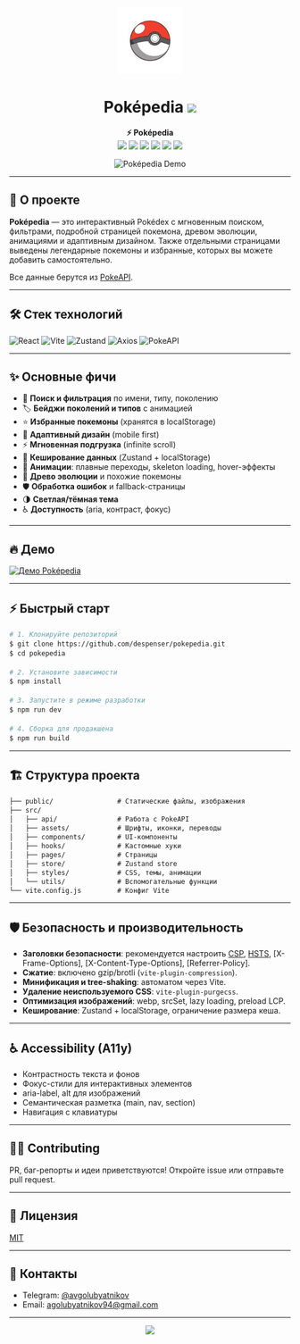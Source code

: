 <p align="center">
  <img src="public/pokeball/pokeball-header.webp" alt="Poképedia Pokeball" width="120" style="animation:spin 2s linear infinite;"/>
</p>

<h1 align="center">
  Poképedia <img src="https://img.shields.io/badge/-Pokedex-red?style=flat-square&logo=pokemon&logoColor=white" height="28"/>
</h1>

<p align="center">
  <b>⚡ Poképedia</b><br/>
  <img src="https://img.shields.io/github/stars/your-username/pokepedia?style=flat-square"/>
  <img src="https://img.shields.io/github/forks/your-username/pokepedia?style=flat-square"/>
  <img src="https://img.shields.io/github/license/your-username/pokepedia?style=flat-square"/>
  <img src="https://img.shields.io/badge/PRs-welcome-brightgreen.svg?style=flat-square"/>
  <img src="https://img.shields.io/badge/Lighthouse-Performance%2095%2B-brightgreen?style=flat-square&logo=lighthouse"/>
  <img src="https://img.shields.io/badge/Accessibility-AA-blueviolet?style=flat-square&logo=accessibility"/>
</p>

<p align="center">
  <img src="https://user-images.githubusercontent.com/your-username/pokepedia-demo.gif" alt="Poképedia Demo" width="700"/>
</p>

---

## 🚀 О проекте

**Poképedia** — это интерактивный Pokédex с мгновенным поиском, фильтрами, подробной страницей покемона, древом эволюции, анимациями и адаптивным дизайном. 
Также отдельными страницами выведены легендарные покемоны и избранные, которых вы можете добавить самостоятельно.

Все данные берутся из [PokeAPI](https://pokeapi.co/).

---

## 🛠️ Стек технологий

![React](https://img.shields.io/badge/React-20232A?style=flat-square&logo=react&logoColor=61DAFB)
![Vite](https://img.shields.io/badge/Vite-646CFF?style=flat-square&logo=vite&logoColor=FFD62E)
![Zustand](https://img.shields.io/badge/Zustand-000?style=flat-square&logo=react&logoColor=white)
![Axios](https://img.shields.io/badge/Axios-5A29E4?style=flat-square)
![PokeAPI](https://img.shields.io/badge/PokeAPI-2A75BB?style=flat-square)

---

## ✨ Основные фичи

- 🔎 **Поиск и фильтрация** по имени, типу, поколению
- 🏷️ **Бейджи поколений и типов** с анимацией
- ⭐ **Избранные покемоны** (хранятся в localStorage)
- 📱 **Адаптивный дизайн** (mobile first)
- ⚡ **Мгновенная подгрузка** (infinite scroll)
- 🦾 **Кеширование данных** (Zustand + localStorage)
- 🦄 **Анимации**: плавные переходы, skeleton loading, hover-эффекты
- 🧬 **Древо эволюции** и похожие покемоны
- 🛡️ **Обработка ошибок** и fallback-страницы
- 🌗 **Светлая/тёмная тема**
- ♿ **Доступность** (aria, контраст, фокус)

---

## 🔥 Демо

[![Демо Poképedia](https://img.shields.io/badge/DEMO-online-orange?style=for-the-badge&logo=vercel)](https://your-demo-link.com)

---

## ⚡ Быстрый старт

```bash
# 1. Клонируйте репозиторий
$ git clone https://github.com/despenser/pokepedia.git
$ cd pokepedia

# 2. Установите зависимости
$ npm install

# 3. Запустите в режиме разработки
$ npm run dev

# 4. Сборка для продакшена
$ npm run build
```

---

## 🏗️ Структура проекта

```
├── public/                # Статические файлы, изображения
├── src/
│   ├── api/               # Работа с PokeAPI
│   ├── assets/            # Шрифты, иконки, переводы
│   ├── components/        # UI-компоненты
│   ├── hooks/             # Кастомные хуки
│   ├── pages/             # Страницы
│   ├── store/             # Zustand store
│   ├── styles/            # CSS, темы, анимации
│   └── utils/             # Вспомогательные функции
└── vite.config.js         # Конфиг Vite
```

---

## 🛡️ Безопасность и производительность

- **Заголовки безопасности**: рекомендуется настроить [CSP](https://developer.mozilla.org/ru/docs/Web/HTTP/CSP), [HSTS](https://developer.mozilla.org/ru/docs/Web/HTTP/Headers/Strict-Transport-Security), [X-Frame-Options], [X-Content-Type-Options], [Referrer-Policy].
- **Сжатие**: включено gzip/brotli (`vite-plugin-compression`).
- **Минификация и tree-shaking**: автоматом через Vite.
- **Удаление неиспользуемого CSS**: `vite-plugin-purgecss`.
- **Оптимизация изображений**: webp, srcSet, lazy loading, preload LCP.
- **Кеширование**: Zustand + localStorage, ограничение размера кеша.

---

## ♿ Accessibility (A11y)

- Контрастность текста и фонов
- Фокус-стили для интерактивных элементов
- aria-label, alt для изображений
- Семантическая разметка (main, nav, section)
- Навигация с клавиатуры

---

## 🧑‍💻 Contributing

PR, баг-репорты и идеи приветствуются! Откройте issue или отправьте pull request.

---

## 📄 Лицензия

[MIT](LICENSE)

---

## 👤 Контакты

- Telegram: [@avgolubyatnikov](https://t.me/yourusername)
- Email: agolubyatnikov94@gmail.com

---

<p align="center">
  <img src="https://img.shields.io/badge/Made%20with-%E2%9D%A4-red?style=for-the-badge"/>
</p>
